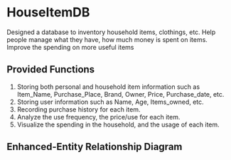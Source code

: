 # HouseItemDB
Designed a database to inventory household items, clothings, etc. Help people manage what they have, how much money is spent on items. Improve the spending on more useful items
## Provided Functions
1. Storing both personal and household item information such as Item_Name, Purchase_Place, Brand, Owner, Price, Purchase_date, etc.
2. Storing user information such as Name, Age, Items_owned, etc.
3. Recording purchase history for each item.
4. Analyze the use frequency, the price/use for each item.
5. Visualize the spending in the household, and the usage of each item.

## Enhanced-Entity Relationship Diagram
